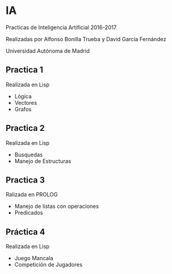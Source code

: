 # IA
Practicas de Inteligencia Artificial 2016-2017

Realizadas por Alfonso Bonilla Trueba y David García Fernández

Universidad Autónoma de Madrid

## Practica 1
Realizada en Lisp
- Lógica
- Vectores
- Grafos

## Practica 2
Realizada en Lisp
- Busquedas
- Manejo de Estructuras

## Practica 3
Ralizada en PROLOG
- Manejo de listas con operaciones
- Predicados

## Práctica 4
Realizada en Lisp
- Juego Mancala
- Competición de Jugadores
